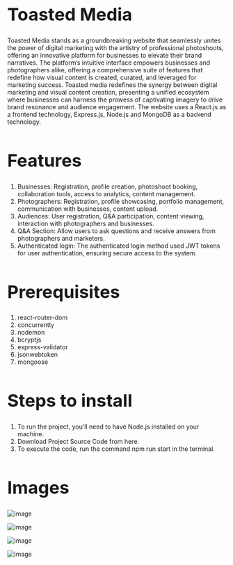 <h1 style="font-size: 40px;">Toasted Media</h1>
<p>
Toasted Media stands as a groundbreaking website that seamlessly unites the power of digital 
marketing with the artistry of professional photoshoots, offering an innovative platform for 
businesses to elevate their brand narratives. The platform’s intuitive interface empowers 
businesses and photographers alike, offering a comprehensive suite of features that redefine 
how visual content is created, curated, and leveraged for marketing success. Toasted media 
redefines the synergy between digital marketing and visual content creation, presenting a 
unified ecosystem where businesses can harness the prowess of captivating imagery to drive 
brand resonance and audience engagement. The website uses a React.js as a frontend 
technology, Express.js, Node.js and MongoDB as a backend technology.</p>

<h1 style="font-size: 40px;">Features</h1>
<ol>
<li>Businesses: Registration, profile creation, photoshoot booking, collaboration tools, access to analytics, content management.</li>
<li>Photographers: Registration, profile showcasing, portfolio management, communication with businesses, content upload.</li>
<li>Audiences: User registration, Q&A participation, content viewing, interaction with photographers and businesses.</li>
<li>Q&A Section: Allow users to ask questions and receive answers from photographers and marketers.</li>
<li>Authenticated login: The authenticated login method used JWT tokens for user authentication, ensuring secure access to the system.</li>
</ol>



<h1 style="font-size: 40px;">Prerequisites</h1>
<ol>
 <li>react-router-dom </li>
  <li>concurrently</li>
  <li>nodemon</li>
    <li>bcryptjs</li>
     <li>express-validator</li>
      <li>jsonwebtoken</li>
       <li>mongoose</li>

</ol>

<h1 style="font-size: 40px;">Steps to install</h1>
<ol>
 <li>To run the project, you'll need to have Node.js installed on your machine. </li> 
 <li>Download Project Source Code from here.</li>
  <li>To execute the code, run the command npm run start in the terminal.</li>

</ol>

<h1 style="font-size: 40px;">Images</h1>


![image](https://github.com/PrashantJha183/ProArt-Studios/assets/102291424/6c316ac2-f527-4c6c-84f4-7defa3529165)

![image](https://github.com/PrashantJha183/ProArt-Studios/assets/102291424/cdaa57d2-dd1d-4ef4-9f7a-33e185bbb4da)

![image](https://github.com/PrashantJha183/ProArt-Studios/assets/102291424/c1e8509b-3df2-4695-b48d-927f9b87f74a)

![image](https://github.com/PrashantJha183/ProArt-Studios/assets/102291424/93aab6a8-34bc-422f-8b27-1851676c0df2)







